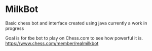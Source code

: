 # MilkBot
Basic chess bot and interface created using java
currently a work in progress

Goal is for tbe bot to play on Chess.com to see how powerful it is.
https://www.chess.com/member/realmilkbot
